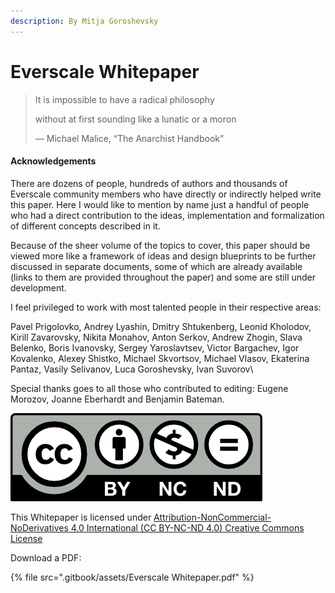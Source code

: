 ```yaml
---
description: By Mitja Goroshevsky
---
```


# Everscale Whitepaper

> It is impossible to have a radical philosophy
>
> without at first sounding like a lunatic or a moron
>
> — Michael Malice, “The Anarchist Handbook”

#### Acknowledgements <a href="#docs-internal-guid-0c28e4ec-7fff-8606-d4ba-bd8fea042fe4" id="docs-internal-guid-0c28e4ec-7fff-8606-d4ba-bd8fea042fe4"></a>

There are dozens of people, hundreds of authors and thousands of Everscale community members who have directly or indirectly helped write this paper. Here I would like to mention by name just a handful of people who had a direct contribution to the ideas, implementation and formalization of different concepts described in it.

Because of the sheer volume of the topics to cover, this paper should be viewed more like a framework of ideas and design blueprints to be further discussed in separate documents, some of which are already available (links to them are provided throughout the paper) and some are still under development.

I feel privileged to work with most talented people in their respective areas:

Pavel Prigolovko, Andrey Lyashin, Dmitry Shtukenberg, Leonid Kholodov, Kirill Zavarovsky, Nikita Monahov, Anton Serkov, Andrew Zhogin, Slava Belenko, Boris Ivanovsky, Sergey Yaroslavtsev, Victor Bargachev, Igor Kovalenko, Alexey Shistko, Michael Skvortsov, Michael Vlasov, Ekaterina Pantaz, Vasily Selivanov, Luca Goroshevsky, Ivan Suvorov\\

Special thanks goes to all those who contributed to editing: Eugene Morozov, Joanne Eberhardt and Benjamin Bateman.

![](.gitbook/assets/image.png)

This Whitepaper is licensed under [Attribution-NonCommercial-NoDerivatives 4.0 International (CC BY-NC-ND 4.0) Creative Commons License](https://creativecommons.org/licenses/by-nc-nd/4.0/)



Download a PDF:

{% file src=".gitbook/assets/Everscale Whitepaper.pdf" %}
